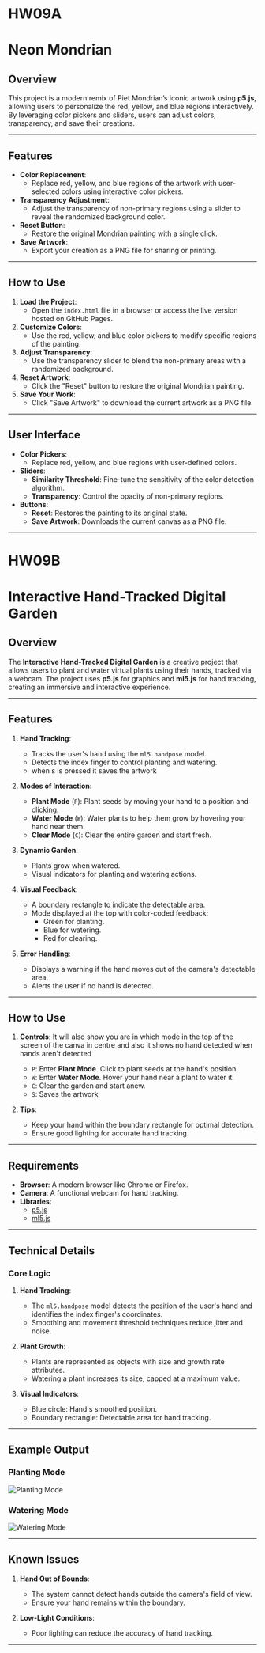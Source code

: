 # HW09A

# **Neon Mondrian**

## **Overview**
This project is a modern remix of Piet Mondrian’s iconic artwork using **p5.js**, allowing users to personalize the red, yellow, and blue regions interactively. By leveraging color pickers and sliders, users can adjust colors, transparency, and save their creations.

---

## **Features**
- **Color Replacement**:
  - Replace red, yellow, and blue regions of the artwork with user-selected colors using interactive color pickers.
- **Transparency Adjustment**:
  - Adjust the transparency of non-primary regions using a slider to reveal the randomized background color.
- **Reset Button**:
  - Restore the original Mondrian painting with a single click.
- **Save Artwork**:
  - Export your creation as a PNG file for sharing or printing.

---

## **How to Use**
1. **Load the Project**:
   - Open the `index.html` file in a browser or access the live version hosted on GitHub Pages.
2. **Customize Colors**:
   - Use the red, yellow, and blue color pickers to modify specific regions of the painting.
3. **Adjust Transparency**:
   - Use the transparency slider to blend the non-primary areas with a randomized background.
4. **Reset Artwork**:
   - Click the "Reset" button to restore the original Mondrian painting.
5. **Save Your Work**:
   - Click "Save Artwork" to download the current artwork as a PNG file.

---

## **User Interface**
- **Color Pickers**:
  - Replace red, yellow, and blue regions with user-defined colors.
- **Sliders**:
  - **Similarity Threshold**: Fine-tune the sensitivity of the color detection algorithm.
  - **Transparency**: Control the opacity of non-primary regions.
- **Buttons**:
  - **Reset**: Restores the painting to its original state.
  - **Save Artwork**: Downloads the current canvas as a PNG file.

---

# HW09B
# Interactive Hand-Tracked Digital Garden 

## Overview
The **Interactive Hand-Tracked Digital Garden** is a creative project that allows users to plant and water virtual plants using their hands, tracked via a webcam. The project uses **p5.js** for graphics and **ml5.js** for hand tracking, creating an immersive and interactive experience.

---

## Features
1. **Hand Tracking**:
   - Tracks the user's hand using the `ml5.handpose` model.
   - Detects the index finger to control planting and watering.
   - when s is pressed it saves the artwork

2. **Modes of Interaction**:
   - **Plant Mode** (`P`): Plant seeds by moving your hand to a position and clicking.
   - **Water Mode** (`W`): Water plants to help them grow by hovering your hand near them.
   - **Clear Mode** (`C`): Clear the entire garden and start fresh.

3. **Dynamic Garden**:
   - Plants grow when watered.
   - Visual indicators for planting and watering actions.

4. **Visual Feedback**:
   - A boundary rectangle to indicate the detectable area.
   - Mode displayed at the top with color-coded feedback:
     - Green for planting.
     - Blue for watering.
     - Red for clearing.

5. **Error Handling**:
   - Displays a warning if the hand moves out of the camera's detectable area.
   - Alerts the user if no hand is detected.

---

## How to Use
1. **Controls**: 
  It will also show you are in which mode in the top of the screen of the canva in centre and also it shows no hand detected when hands aren't detected
   - `P`: Enter **Plant Mode**. Click to plant seeds at the hand's position.
   - `W`: Enter **Water Mode**. Hover your hand near a plant to water it.
   - `C`: Clear the garden and start anew.
   - `S`: Saves the artwork

2. **Tips**:
   - Keep your hand within the boundary rectangle for optimal detection.
   - Ensure good lighting for accurate hand tracking.

---

## Requirements
- **Browser**: A modern browser like Chrome or Firefox.
- **Camera**: A functional webcam for hand tracking.
- **Libraries**:
  - [p5.js](https://cdnjs.cloudflare.com/ajax/libs/p5.js/1.4.0/p5.min.js)
  - [ml5.js](https://cdnjs.cloudflare.com/ajax/libs/ml5/0.12.2/ml5.min.js)

---

## Technical Details
### Core Logic
1. **Hand Tracking**:
   - The `ml5.handpose` model detects the position of the user's hand and identifies the index finger's coordinates.
   - Smoothing and movement threshold techniques reduce jitter and noise.

2. **Plant Growth**:
   - Plants are represented as objects with size and growth rate attributes.
   - Watering a plant increases its size, capped at a maximum value.

3. **Visual Indicators**:
   - Blue circle: Hand's smoothed position.
   - Boundary rectangle: Detectable area for hand tracking.

---

## Example Output

### Planting Mode
![Planting Mode](digital_garden_plant.png)

### Watering Mode
![Watering Mode](digital_garden_water.png)

---

## Known Issues
1. **Hand Out of Bounds**:
   - The system cannot detect hands outside the camera's field of view.
   - Ensure your hand remains within the boundary.

2. **Low-Light Conditions**:
   - Poor lighting can reduce the accuracy of hand tracking.

---


